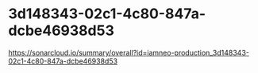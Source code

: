 # 3d148343-02c1-4c80-847a-dcbe46938d53
https://sonarcloud.io/summary/overall?id=iamneo-production_3d148343-02c1-4c80-847a-dcbe46938d53
